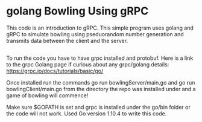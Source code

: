 # golang Bowling Using gRPC
This code is an introduction to gRPC. This simple program uses golang and gRPC to simulate bowling using pseduorandom number generation and transmits data between the client and the server.
## 
To run the code you have to have grpc installed and protobuf. Here is a link to the grpc Golang page if curious about any grpc/golang details: https://grpc.io/docs/tutorials/basic/go/

Once installed run the commands
go run bowlingServer/main.go and go run bowlingClient/main.go
from the directory the repo was installed under and a game of bowling will commence!

Make sure $GOPATH is set and grpc is installed under the go/bin folder or the code will not work.
Used Go version 1.10.4 to write this code. 
